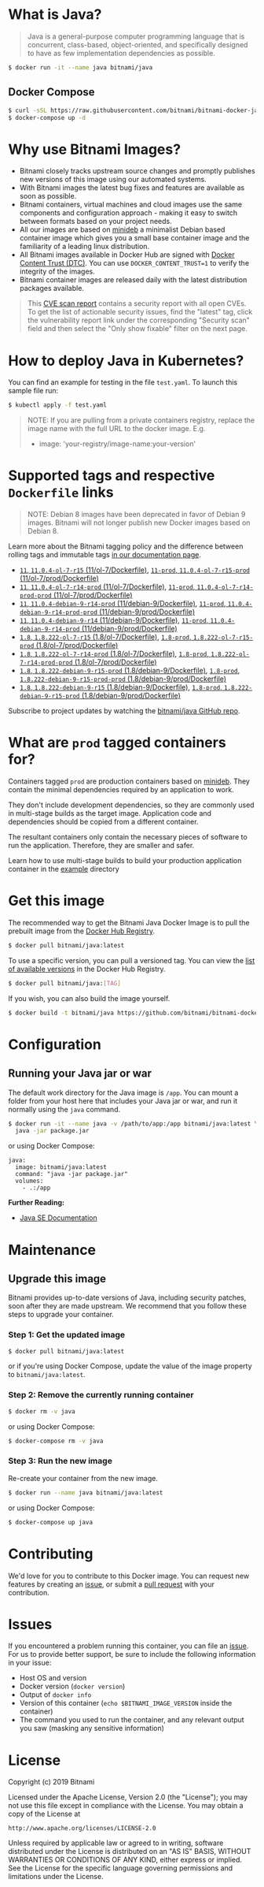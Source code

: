 # What is Java?

> Java is a general-purpose computer programming language that is concurrent, class-based, object-oriented, and specifically designed to have as few implementation dependencies as possible.

```bash
$ docker run -it --name java bitnami/java
```

## Docker Compose

```bash
$ curl -sSL https://raw.githubusercontent.com/bitnami/bitnami-docker-java/master/docker-compose.yml > docker-compose.yml
$ docker-compose up -d
```

# Why use Bitnami Images?

* Bitnami closely tracks upstream source changes and promptly publishes new versions of this image using our automated systems.
* With Bitnami images the latest bug fixes and features are available as soon as possible.
* Bitnami containers, virtual machines and cloud images use the same components and configuration approach - making it easy to switch between formats based on your project needs.
* All our images are based on [minideb](https://github.com/bitnami/minideb) a minimalist Debian based container image which gives you a small base container image and the familiarity of a leading linux distribution.
* All Bitnami images available in Docker Hub are signed with [Docker Content Trust (DTC)](https://docs.docker.com/engine/security/trust/content_trust/). You can use `DOCKER_CONTENT_TRUST=1` to verify the integrity of the images.
* Bitnami container images are released daily with the latest distribution packages available.


> This [CVE scan report](https://quay.io/repository/bitnami/java?tab=tags) contains a security report with all open CVEs. To get the list of actionable security issues, find the "latest" tag, click the vulnerability report link under the corresponding "Security scan" field and then select the "Only show fixable" filter on the next page.

# How to deploy Java in Kubernetes?

You can find an example for testing in the file `test.yaml`. To launch this sample file run:

```bash
$ kubectl apply -f test.yaml
```

> NOTE: If you are pulling from a private containers registry, replace the image name with the full URL to the docker image. E.g.
>
> - image: 'your-registry/image-name:your-version'

# Supported tags and respective `Dockerfile` links

> NOTE: Debian 8 images have been deprecated in favor of Debian 9 images. Bitnami will not longer publish new Docker images based on Debian 8.

Learn more about the Bitnami tagging policy and the difference between rolling tags and immutable tags [in our documentation page](https://docs.bitnami.com/containers/how-to/understand-rolling-tags-containers/).


- [`11`, `11.0.4-ol-7-r15` (11/ol-7/Dockerfile)](https://github.com/bitnami/bitnami-docker-java/blob/11.0.4-ol-7-r15/11/ol-7/Dockerfile), [`11-prod`, `11.0.4-ol-7-r15-prod` (11/ol-7/prod/Dockerfile)](https://github.com/bitnami/bitnami-docker-java/blob/11.0.4-ol-7-r15/11/ol-7/prod/Dockerfile)
- [`11`, `11.0.4-ol-7-r14-prod` (11/ol-7/Dockerfile)](https://github.com/bitnami/bitnami-docker-java/blob/11.0.4-ol-7-r14-prod/11/ol-7/Dockerfile), [`11-prod`, `11.0.4-ol-7-r14-prod-prod` (11/ol-7/prod/Dockerfile)](https://github.com/bitnami/bitnami-docker-java/blob/11.0.4-ol-7-r14-prod/11/ol-7/prod/Dockerfile)
- [`11`, `11.0.4-debian-9-r14-prod` (11/debian-9/Dockerfile)](https://github.com/bitnami/bitnami-docker-java/blob/11.0.4-debian-9-r14-prod/11/debian-9/Dockerfile), [`11-prod`, `11.0.4-debian-9-r14-prod-prod` (11/debian-9/prod/Dockerfile)](https://github.com/bitnami/bitnami-docker-java/blob/11.0.4-debian-9-r14-prod/11/debian-9/prod/Dockerfile)
- [`11`, `11.0.4-debian-9-r14` (11/debian-9/Dockerfile)](https://github.com/bitnami/bitnami-docker-java/blob/11.0.4-debian-9-r14/11/debian-9/Dockerfile), [`11-prod`, `11.0.4-debian-9-r14-prod` (11/debian-9/prod/Dockerfile)](https://github.com/bitnami/bitnami-docker-java/blob/11.0.4-debian-9-r14/11/debian-9/prod/Dockerfile)
- [`1.8`, `1.8.222-ol-7-r15` (1.8/ol-7/Dockerfile)](https://github.com/bitnami/bitnami-docker-java/blob/1.8.222-ol-7-r15/1.8/ol-7/Dockerfile), [`1.8-prod`, `1.8.222-ol-7-r15-prod` (1.8/ol-7/prod/Dockerfile)](https://github.com/bitnami/bitnami-docker-java/blob/1.8.222-ol-7-r15/1.8/ol-7/prod/Dockerfile)
- [`1.8`, `1.8.222-ol-7-r14-prod` (1.8/ol-7/Dockerfile)](https://github.com/bitnami/bitnami-docker-java/blob/1.8.222-ol-7-r14-prod/1.8/ol-7/Dockerfile), [`1.8-prod`, `1.8.222-ol-7-r14-prod-prod` (1.8/ol-7/prod/Dockerfile)](https://github.com/bitnami/bitnami-docker-java/blob/1.8.222-ol-7-r14-prod/1.8/ol-7/prod/Dockerfile)
- [`1.8`, `1.8.222-debian-9-r15-prod` (1.8/debian-9/Dockerfile)](https://github.com/bitnami/bitnami-docker-java/blob/1.8.222-debian-9-r15-prod/1.8/debian-9/Dockerfile), [`1.8-prod`, `1.8.222-debian-9-r15-prod-prod` (1.8/debian-9/prod/Dockerfile)](https://github.com/bitnami/bitnami-docker-java/blob/1.8.222-debian-9-r15-prod/1.8/debian-9/prod/Dockerfile)
- [`1.8`, `1.8.222-debian-9-r15` (1.8/debian-9/Dockerfile)](https://github.com/bitnami/bitnami-docker-java/blob/1.8.222-debian-9-r15/1.8/debian-9/Dockerfile), [`1.8-prod`, `1.8.222-debian-9-r15-prod` (1.8/debian-9/prod/Dockerfile)](https://github.com/bitnami/bitnami-docker-java/blob/1.8.222-debian-9-r15/1.8/debian-9/prod/Dockerfile)

Subscribe to project updates by watching the [bitnami/java GitHub repo](https://github.com/bitnami/bitnami-docker-java).

# What are `prod` tagged containers for?

Containers tagged `prod` are production containers based on [minideb](https://github.com/bitnami/minideb). They contain the minimal dependencies required by an application to work.

They don't include development dependencies, so they are commonly used in multi-stage builds as the target image. Application code and dependencies should be copied from a different container.

The resultant containers only contain the necessary pieces of software to run the application. Therefore, they are smaller and safer.

Learn how to use multi-stage builds to build your production application container in the [example](/example) directory

# Get this image

The recommended way to get the Bitnami Java Docker Image is to pull the prebuilt image from the [Docker Hub Registry](https://hub.docker.com/r/bitnami/java).

```bash
$ docker pull bitnami/java:latest
```

To use a specific version, you can pull a versioned tag. You can view the [list of available versions](https://hub.docker.com/r/bitnami/java/tags/) in the Docker Hub Registry.

```bash
$ docker pull bitnami/java:[TAG]
```

If you wish, you can also build the image yourself.

```bash
$ docker build -t bitnami/java https://github.com/bitnami/bitnami-docker-java.git
```

# Configuration

## Running your Java jar or war

The default work directory for the Java image is `/app`. You can mount a folder from your host here that includes your Java jar or war, and run it normally using the `java` command.

```bash
$ docker run -it --name java -v /path/to/app:/app bitnami/java:latest \
  java -jar package.jar
```

or using Docker Compose:

```
java:
  image: bitnami/java:latest
  command: "java -jar package.jar"
  volumes:
    - .:/app
```

**Further Reading:**

  - [Java SE Documentation](https://docs.oracle.com/javase/8/docs/api/)

# Maintenance

## Upgrade this image

Bitnami provides up-to-date versions of Java, including security patches, soon after they are made upstream. We recommend that you follow these steps to upgrade your container.

### Step 1: Get the updated image

```bash
$ docker pull bitnami/java:latest
```

or if you're using Docker Compose, update the value of the image property to `bitnami/java:latest`.

### Step 2: Remove the currently running container

```bash
$ docker rm -v java
```

or using Docker Compose:

```bash
$ docker-compose rm -v java
```

### Step 3: Run the new image

Re-create your container from the new image.

```bash
$ docker run --name java bitnami/java:latest
```

or using Docker Compose:

```bash
$ docker-compose up java
```

# Contributing

We'd love for you to contribute to this Docker image. You can request new features by creating an [issue](https://github.com/bitnami/bitnami-docker-java/issues), or submit a [pull request](https://github.com/bitnami/bitnami-docker-java/pulls) with your contribution.

# Issues

If you encountered a problem running this container, you can file an [issue](https://github.com/bitnami/bitnami-docker-java/issues). For us to provide better support, be sure to include the following information in your issue:

- Host OS and version
- Docker version (`docker version`)
- Output of `docker info`
- Version of this container (`echo $BITNAMI_IMAGE_VERSION` inside the container)
- The command you used to run the container, and any relevant output you saw (masking any sensitive
information)

# License

Copyright (c) 2019 Bitnami

Licensed under the Apache License, Version 2.0 (the "License");
you may not use this file except in compliance with the License.
You may obtain a copy of the License at

    http://www.apache.org/licenses/LICENSE-2.0

Unless required by applicable law or agreed to in writing, software
distributed under the License is distributed on an "AS IS" BASIS,
WITHOUT WARRANTIES OR CONDITIONS OF ANY KIND, either express or implied.
See the License for the specific language governing permissions and
limitations under the License.

